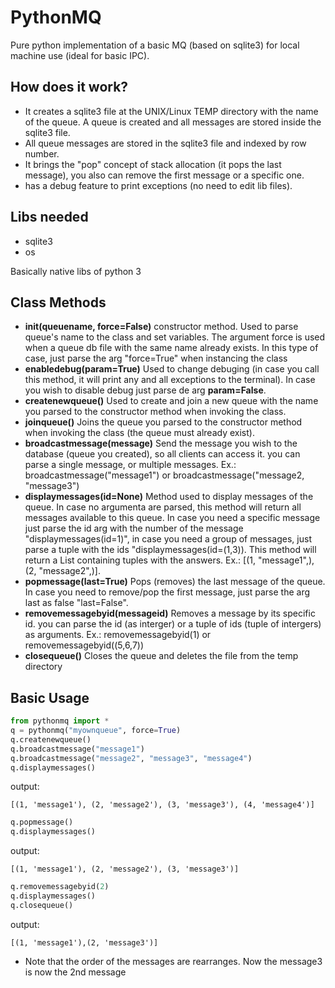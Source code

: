# PythonMQ
Pure python implementation of a basic MQ (based on sqlite3) for local machine use (ideal for basic IPC).


## How does it work?
- It creates a sqlite3 file at the UNIX/Linux TEMP directory with the name of the queue. A queue is created and all messages are stored inside the sqlite3 file.
- All queue messages are stored in the sqlite3 file and indexed by row number.
- It brings the "pop" concept of stack allocation (it pops the last message), you also can remove the first message or a specific one.
- has a debug feature to print exceptions (no need to edit lib files).

## Libs needed
- sqlite3
- os

Basically native libs of python 3

## Class Methods
- **__init__(queuename, force=False)** constructor method. Used to parse queue's name to the class and set variables. The argument force is used when a queue db file with the same name already exists. In this type of case, just parse the arg "force=True" when instancing the class
- **enabledebug(param=True)** Used to change debuging (in case you call this method, it will print any and all exceptions to the terminal). In case you wish to disable debug just parse de arg **param=False**.
- **createnewqueue()** Used to create and join a new queue with the name you parsed to the constructor method when invoking the class.
- **joinqueue()** Joins the queue you parsed to the constructor method when invoking the class (the queue must already exist).
- **broadcastmessage(message)** Send the message you wish to the database (queue you created), so all clients can access it. you can parse a single message, or multiple messages. Ex.: broadcastmessage("message1") or broadcastmessage("message2, "message3")
- **displaymessages(id=None)** Method used to display messages of the queue. In case no argumenta are parsed, this method will return all messages available to this queue. In case you need a specific message just parse the id arg with the number of the message "displaymessages(id=1)", in case you need a group of messages, just parse a tuple with the ids "displaymessages(id=(1,3)). This method will return a List containing tuples with the answers. Ex.: [(1, "message1",), (2, "message2",)].
- **popmessage(last=True)** Pops (removes) the last message of the queue. In case you need to remove/pop the first message, just parse the arg last as false "last=False".
- **removemessagebyid(messageid)** Removes a message by its specific id. you can parse the id (as interger) or a tuple of ids (tuple of intergers) as arguments. Ex.: removemessagebyid(1) or removemessagebyid((5,6,7))
- **closequeue()** Closes the queue and deletes the file from the temp directory

## Basic Usage
```python
from pythonmq import *
q = pythonmq("myownqueue", force=True)
q.createnewqueue()
q.broadcastmessage("message1")
q.broadcastmessage("message2", "message3", "message4")
q.displaymessages()
```
output:
```shell
[(1, 'message1'), (2, 'message2'), (3, 'message3'), (4, 'message4')]
```
```python
q.popmessage()
q.displaymessages()
```
output:
```shell
[(1, 'message1'), (2, 'message2'), (3, 'message3')]
```
```python
q.removemessagebyid(2)
q.displaymessages()
q.closequeue()
```
output:
```shell
[(1, 'message1'),(2, 'message3')]
```
- Note that the order of the messages are rearranges. Now the message3 is now the 2nd message